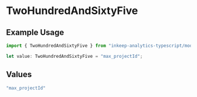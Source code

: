 # TwoHundredAndSixtyFive

## Example Usage

```typescript
import { TwoHundredAndSixtyFive } from "inkeep-analytics-typescript/models/operations";

let value: TwoHundredAndSixtyFive = "max_projectId";
```

## Values

```typescript
"max_projectId"
```